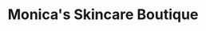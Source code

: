 ---
title: "Monica's Skincare Boutique"
url: /oak-park/monicas-skincare-boutique/
shop: Kosmetik
---